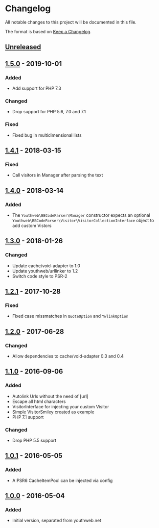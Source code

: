 # Changelog

All notable changes to this project will be documented in this file.

The format is based on [Keep a Changelog](http://keepachangelog.com/).

## [Unreleased]

## [1.5.0] - 2019-10-01

### Added

- Add support for PHP 7.3

### Changed

- Drop support for PHP 5.6, 7.0 and 7.1

### Fixed

- Fixed bug in multidimensional lists

## [1.4.1] - 2018-03-15

### Fixed

- Call visitors in Manager after parsing the text

## [1.4.0] - 2018-03-14

### Added

- The `Youthweb\BBCodeParser\Manager` constructor expects an optional `Youthweb\BBCodeParser\Visitor\VisitorCollectionInterface` object to add custom Vistors

## [1.3.0] - 2018-01-26

### Changed

- Update cache/void-adapter to 1.0
- Update youthweb/urllinker to 1.2
- Switch code style to PSR-2

## [1.2.1] - 2017-10-28

### Fixed

- Fixed case missmatches in `QuoteOption` and `YwlinkOption`

## [1.2.0] - 2017-06-28

### Changed

- Allow dependencies to cache/void-adapter 0.3 and 0.4

## [1.1.0] - 2016-09-06

### Added

- Autolink Urls without the need of [url]
- Escape all html characters
- VisitorInterface for injecting your custom Visitor
- Simple VisitorSmiley created as example
- PHP 7.1 support

### Changed

- Drop PHP 5.5 support

## [1.0.1] - 2016-05-05

### Added

- A PSR6 CacheItemPool can be injected via config

## [1.0.0] - 2016-05-04

### Added

- Initial version, separated from youthweb.net

[Unreleased]: https://github.com/youthweb/bbcode-parser/compare/1.5.0...HEAD
[1.5.0]: https://github.com/youthweb/bbcode-parser/compare/1.4.1...1.5.0
[1.4.1]: https://github.com/youthweb/bbcode-parser/compare/1.4.0...1.4.1
[1.4.0]: https://github.com/youthweb/bbcode-parser/compare/1.3.0...1.4.0
[1.3.0]: https://github.com/youthweb/bbcode-parser/compare/1.2.1...1.3.0
[1.2.1]: https://github.com/youthweb/bbcode-parser/compare/1.2.0...1.2.1
[1.2.0]: https://github.com/youthweb/bbcode-parser/compare/1.1.0...1.2.0
[1.1.0]: https://github.com/youthweb/bbcode-parser/compare/1.0.1...1.1.0
[1.0.1]: https://github.com/youthweb/bbcode-parser/compare/1.0.0...1.0.1
[1.0.0]: https://github.com/youthweb/bbcode-parser/compare/c4163941a543d79e2179fa54559ba06bc9e1f4a4...1.0.0
